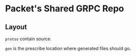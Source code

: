 # Packet's Shared GRPC Repo

## Layout

`protos` contain source.

`gen` is the prescribe location where generated files should go.
